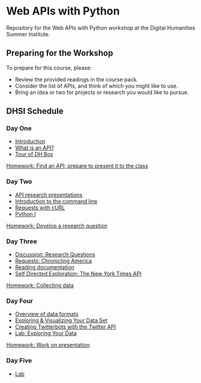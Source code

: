 # Web APIs with Python

Repository for the Web APIs with Python workshop at the Digital Humanities Summer Institute.

## Preparing for the Workshop

To prepare for this course, please:

- Review the provided readings in the course pack.
- Consider the list of APIs, and think of which you might like to use.
- Bring an idea or two for projects or research you would like to pursue.

## DHSI Schedule

### Day One

- [Introduction](sections/introduction.md)
- [What is an API?](sections/WhatIsAPI.md)
- [Tour of DH Box](sections/dhbox.md)

[Homework: Find an API; prepare to present it to the class](sections/homework1.md)

### Day Two 

- [API research presentations](sections/APIpresentations.md)
- [Introduction to the command line](command-line/README.md)
- [Requests with cURL](sections/curl.md)
- [Python I](python/README.md)

[Homework: Develop a research question](sections/homework2.md)

### Day Three 

- [Discussion: Research Questions](sections/questions.md)
- [Requests: Chronicling America](https://programminghistorian.org/lessons/creating-apis-with-python-and-flask##using-apis)
- [Reading documentation](sections/API_Documentation.md)
- [Self Directed Exploration: The New York Times API](sections/exploratory.md)

[Homework: Collecting data](sections/homework3.md)

### Day Four

- [Overview of data formats](sections/data-formats.ipynb)
- [Exploring & Visualizing Your Data Set](exploring.md)
- [Creating Twitterbots with the Twitter API](twitter-api/README.md)
- [Lab: Exploring Your Data](lab2.md)

[Homework: Work on presentation](homework4.md)

### Day Five

- [Lab](day5lab.md)
